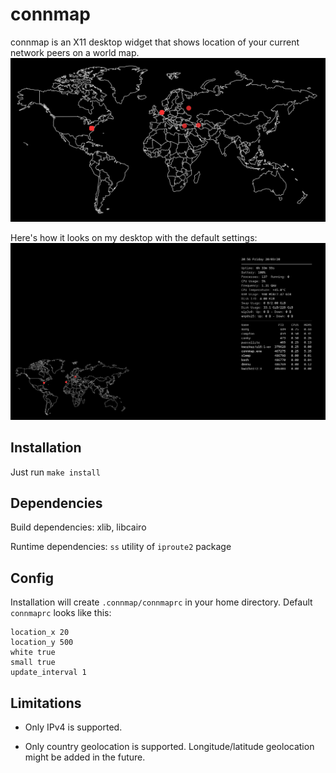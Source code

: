 # connmap
connmap is an X11 desktop widget that shows location of your current network peers on a world map.
![sample](https://raw.githubusercontent.com/h2337/connmap/master/sample.png?token=AKL72SZ6ZUB4HTXII7GKNWK6PYZPA)

Here's how it looks on my desktop with the default settings:
![desktop](https://raw.githubusercontent.com/h2337/connmap/master/desktop.png?token=AKL72S5HJ6HPGP5PRTAG66K6PYZTG)

## Installation
Just run `make install`

## Dependencies
Build dependencies: xlib, libcairo

Runtime dependencies: `ss` utility of `iproute2` package

## Config
Installation will create `.connmap/connmaprc` in your home directory. Default `connmaprc` looks like this:
```
location_x 20
location_y 500
white true
small true
update_interval 1
```

## Limitations
- Only IPv4 is supported.

- Only country geolocation is supported. Longitude/latitude geolocation might be added in the future.
